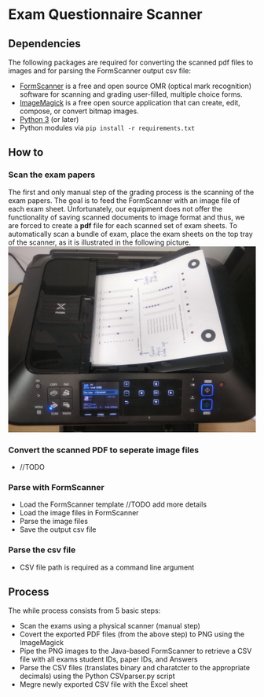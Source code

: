 # Exam Questionnaire Scanner

## Dependencies
The following packages are required for converting the scanned pdf files to images and for parsing the FormScanner output csv file: 
- [FormScanner](http://www.formscanner.org/) is a free and open source OMR (optical mark recognition) software for scanning and grading user-filled, multiple choice forms.
- [ImageMagick](https://www.imagemagick.org/script/index.php) is a free open source application that can create, edit, compose, or convert bitmap images.
- [Python 3](https://www.python.org/) (or later)
- Python modules via ```pip install -r requirements.txt```

## How to
### Scan the exam papers
The first and only manual step of the grading process is the scanning of the exam papers. The goal is to feed the FormScanner with an image file of each exam sheet. 
Unfortunately, our equipment does not offer the functionality of saving scanned documents to image format and thus, we are forced to create a **pdf** file for each scanned set of exam sheets. 
To automatically scan a bundle of exam, place the exam sheets on the top tray of the scanner, as it is illustrated in the following picture. 
![Scanning_setup](media/scanning_setup.jpg)

### Convert the scanned PDF to seperate image files
- //TODO

### Parse with FormScanner
- Load the FormScanner template //TODO add more details
- Load the image files in FormScanner
- Parse the image files
- Save the output csv file

### Parse the csv file
- CSV file path is required as a command line argument

## Process
The while process consists from 5 basic steps:

* Scan the exams using a physical scanner (manual step)
* Covert the exported PDF files (from the above step) to PNG using the ImageMagick 
* Pipe the PNG images to the Java-based FormScanner to retrieve a CSV file with all exams student IDs, paper IDs, and Answers
* Parse the CSV files (translates binary and charatcter to the appropriate decimals) using the Python CSVparser.py script
* Megre newly exported CSV file with the Excel sheet
